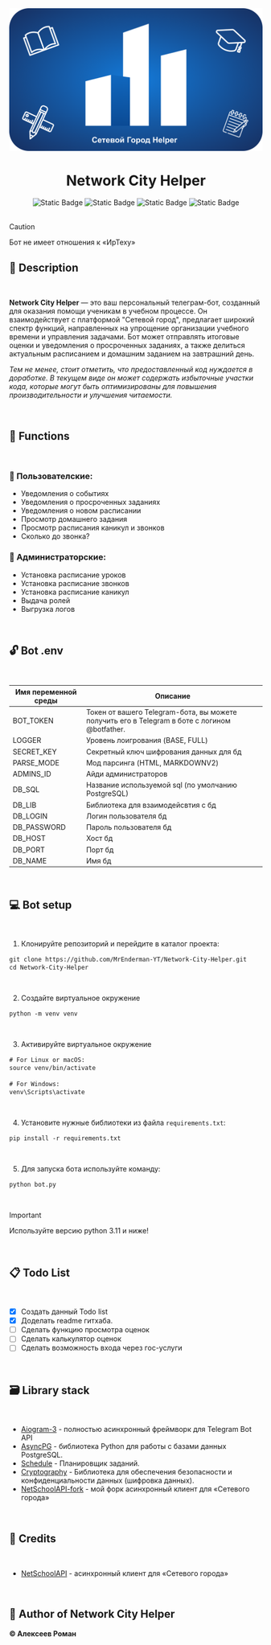<div align="center">
<img src="source/data/images/banner standart github.png">

<h1>Network City Helper</h1>

<img alt="Static Badge" src="https://img.shields.io/badge/tag-v1.0.0-blue?logo=codenewbie&logoColor=007EC6">

<img alt="Static Badge" src="https://img.shields.io/badge/python-v3.11.9-yellow?logo=python&logoColor=FBDE02&labelColor=gray&color=FFE100">
<img alt="Static Badge" src="https://img.shields.io/badge/bot-Network%20City%20Helper-12C427?logo=dependabot&logoColor=12C427">
<img alt="Static Badge" src="https://img.shields.io/badge/license-MIT-12C4C4?style=flat&logo=gitbook&logoColor=12C4C4">

</div>
⠀

> [!CAUTION]
> Бот не имеет отношения к «ИрТеху»
⠀
## 📌 Description
⠀

**Network City Helper** — это ваш персональный телеграм-бот, созданный для оказания помощи ученикам в учебном процессе. Он взаимодействует с платформой "Сетевой город", предлагает широкий спектр функций, направленных на упрощение организации учебного времени и управления задачами. Бот может отправлять итоговые оценки и уведомления о просроченных заданиях, а также делиться актуальным расписанием и домашним заданием на завтрашний день.

_Тем не менее, стоит отметить, что предоставленный код нуждается в доработке. В текущем виде он может содержать избыточные участки кода, которые могут быть оптимизированы для повышения производительности и улучшения читаемости._

⠀
## 🔨 Functions
⠀

### 📗 Пользователские:
* Уведомления о событиях 
* Уведомления о просроченных заданиях 
* Уведомления о новом расписании 
* Просмотр домашнего задания 
* Просмотр расписания каникул и звонков 
* Сколько до звонка?

### 📕 Администраторские:
* Установка расписание уроков
* Установка расписание звонков
* Установка расписание каникул
* Выдача ролей
* Выгрузка логов

⠀
## 🔓 Bot .env
⠀

| Имя переменной среды      | Описание                                                     |
|---------------------------|--------------------------------------------------------------|
| BOT_TOKEN                 | Токен от вашего Telegram-бота, вы можете получить его в Telegram в боте с логином @botfather.|
| LOGGER                    | Уровень лоигрования (BASE, FULL)|
| SECRET_KEY                | Секретный ключ шифрования данных для бд|
| PARSE_MODE                | Мод парсинга (HTML, MARKDOWNV2) |
| ADMINS_ID                 | Айди администраторов|
| DB_SQL                    | Название используемой sql (по умолчанию PostgreSQL)|
| DB_LIB                    | Библиотека для взаимодейсвтия с бд|
| DB_LOGIN                  | Логин пользователя бд|
| DB_PASSWORD               | Пароль пользователя бд|
| DB_HOST                   | Хост бд|
| DB_PORT                   | Порт бд|
| DB_NAME                   | Имя бд|


⠀
## 💻 Bot setup
⠀

1. Клонируйте репозиторий и перейдите в каталог проекта:

```shell
git clone https://github.com/MrEnderman-YT/Network-City-Helper.git
cd Network-City-Helper
```
⠀

2. Создайте виртуальное окружение

```shell
python -m venv venv
```
⠀

3. Активируйте виртуальное окружение

```shell
# For Linux or macOS:
source venv/bin/activate

# For Windows:
venv\Scripts\activate
```
⠀

4. Установите нужные библиотеки из файла `requirements.txt`:

```shell
pip install -r requirements.txt
```
⠀

5. Для запуска бота используйте команду:

```
python bot.py
```
⠀

> [!IMPORTANT]
> Используйте версию python 3.11 и ниже!
> 
⠀
## 📋 Todo List
⠀

- [x] Создать данный Todo list
- [x] Доделать readme гитхаба.
- [ ] Сделать функцию просмотра оценок
- [ ] Сделать калькулятор оценок
- [ ] Сделать возможность входа через гос-услуги

⠀
## 🗃️ Library stack
⠀

* [Aiogram-3](https://github.com/aiogram/aiogram) - полностью асинхронный фреймворк для Telegram Bot API
* [AsyncPG](https://pypi.org/project/aiogram/) - библиотека Python для работы с базами данных PostgreSQL.
* [Schedule](https://pypi.org/project/schedule/) - Планировщик заданий.
* [Cryptography](https://pypi.org/project/cryptography/) - Библиотека для обеспечения безопасности и конфиденциальности данных (шифровка данных).
* [NetSchoolAPI-fork](https://github.com/MrEnderman-YT/netschoolapi) - мой форк асинхронный клиент для «Сетевого города»

⠀
## 💼 Credits
⠀

* [NetSchoolAPI](https://github.com/nm17/netschoolapi) - асинхронный клиент для «Сетевого города»

⠀
## 👤 Author of Network City Helper
**© Алексеев Роман**
